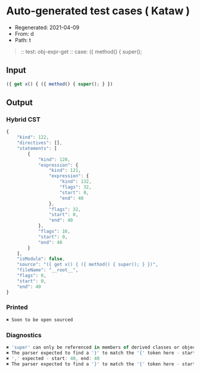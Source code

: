 # Auto-generated test cases ( Kataw )
- Regenerated: 2021-04-09
- From: d
- Path: t
> :: test: obj-expr-get
> :: case: ({ method() { super();
## Input

`````js
({ get x() { ({ method() { super(); } })
`````

## Output

### Hybrid CST

```javascript
{
    "kind": 122,
    "directives": [],
    "statements": [
        {
            "kind": 120,
            "expression": {
                "kind": 121,
                "expression": {
                    "kind": 132,
                    "flags": 32,
                    "start": 0,
                    "end": 40
                },
                "flags": 32,
                "start": 0,
                "end": 40
            },
            "flags": 16,
            "start": 0,
            "end": 40
        }
    ],
    "isModule": false,
    "source": "({ get x() { ({ method() { super(); } })",
    "fileName": "__root__",
    "flags": 0,
    "start": 0,
    "end": 40
}
```

### Printed

```javascript
✖ Soon to be open sourced
```

### Diagnostics

```javascript
✖ 'super' can only be referenced in members of derived classes or object literal expressions - start: 32, end: 33
✖ The parser expected to find a '}' to match the '{' token here - start: 40, end: 40
✖ ',' expected - start: 40, end: 40
✖ The parser expected to find a '}' to match the '{' token here - start: 40, end: 40

```

